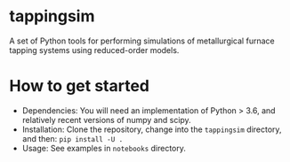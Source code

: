# tappingsim

A set of Python tools for performing simulations of metallurgical furnace tapping systems using reduced-order models.

# How to get started
* Dependencies: You will need an implementation of Python > 3.6, and relatively recent versions of numpy and scipy. 
* Installation: Clone the repository, change into the `tappingsim` directory, and then: `pip install -U .`
* Usage: See examples in `notebooks` directory.
